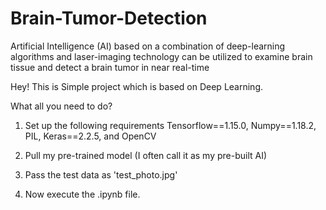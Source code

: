 # Brain-Tumor-Detection
Artificial Intelligence (AI) based on a combination of deep-learning algorithms and laser-imaging technology can be utilized to examine brain tissue and detect a brain tumor in near real-time

Hey!
This is Simple project which is based on Deep Learning.

What all you need to do?

1. Set up the following requirements
Tensorflow==1.15.0, Numpy==1.18.2, PIL, Keras==2.2.5, and OpenCV

2. Pull my pre-trained model (I often call it as my pre-built AI)

3. Pass the test data as 'test_photo.jpg'

4. Now execute the .ipynb file.
